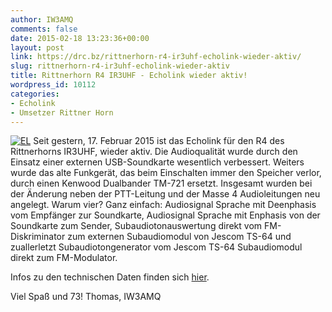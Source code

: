 ```yaml
---
author: IW3AMQ
comments: false
date: 2015-02-18 13:23:36+00:00
layout: post
link: https://drc.bz/rittnerhorn-r4-ir3uhf-echolink-wieder-aktiv/
slug: rittnerhorn-r4-ir3uhf-echolink-wieder-aktiv
title: Rittnerhorn R4 IR3UHF - Echolink wieder aktiv!
wordpress_id: 10112
categories:
- Echolink
- Umsetzer Rittner Horn
---
```


[![EL](https://drc.bz/wp-content/uploads/2015/02/EL.png)](https://drc.bz/wp-content/uploads/2015/02/EL.png)
Seit gestern, 17. Februar 2015 ist das Echolink für den R4 des Rittnerhorns IR3UHF, wieder aktiv. Die Audioqualität wurde durch den Einsatz einer externen USB-Soundkarte wesentlich verbessert. Weiters wurde das alte Funkgerät, das beim Einschalten immer den Speicher verlor, durch einen Kenwood Dualbander TM-721 ersetzt. Insgesamt wurden bei der Änderung neben der PTT-Leitung und der Masse 4 Audioleitungen neu angelegt. Warum vier? Ganz einfach: Audiosignal Sprache mit Deenphasis vom Empfänger zur Soundkarte, Audiosignal Sprache mit Enphasis von der Soundkarte zum Sender, Subaudiotonauswertung direkt vom FM-Diskriminator zum externen Subaudiomodul von Jescom TS-64 und zuallerletzt Subaudiotongenerator vom Jescom TS-64 Subaudiomodul direkt zum FM-Modulator.

Infos zu den technischen Daten finden sich [hier](https://drc.bz/relaisstandorte/rittner-horn-ir3w/).

Viel Spaß und 73! Thomas, IW3AMQ
